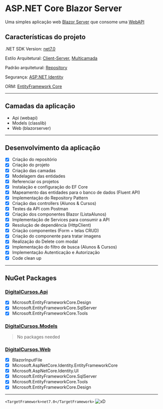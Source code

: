 # ASP.NET Core Blazor Server

  Uma simples aplicação web [Blazor Server](https://docs.microsoft.com/pt-br/aspnet/core/blazor/?view=aspnetcore-6.0) que consome uma [WebAPI](https://docs.microsoft.com/pt-br/aspnet/core/web-api/?view=aspnetcore-6.0)

## Características do projeto
  .NET SDK Version: [net7.0](https://dotnet.microsoft.com/en-us/download/dotnet/7.0)

  Estilo Arquitetural: [Client-Server](https://pt.wikipedia.org/wiki/Modelo_cliente%E2%80%93servidor), [Multicamada](https://pt.wikipedia.org/wiki/Arquitetura_multicamada)

  Padrão arquitetural: [Repository](https://docs.microsoft.com/en-us/dotnet/architecture/microservices/microservice-ddd-cqrs-patterns/infrastructure-persistence-layer-design#:~:text=The%20Repository%20pattern%20is%20a,working%20with%20a%20data%20source.&text=A%20repository%20performs%20the%20tasks,of%20domain%20objects%20in%20memory.)

  Segurança: [ASP.NET Identity](https://docs.microsoft.com/en-US/aspnet/identity/overview/getting-started/introduction-to-aspnet-identity)

  ORM: [EntityFramework Core](https://pt.wikipedia.org/wiki/Entity_Framework)

---

## Camadas da aplicação

 - Api (webapi)
 - Models (classlib)
 - Web (blazorserver)

---

## Desenvolvimento da aplicação
 - [x] Criação do repositório
 - [x] Criação do projeto
 - [x] Criação das camadas
 - [x] Modelagem das entidades
 - [x] Referenciar os projetos
 - [x] Instalação e configuração do EF Core
 - [x] Mapeamento das entidades para o banco de dados (Fluent API)
 - [x] Implementação do Repository Pattern
 - [x] Criação das controllers (Alunos & Cursos)
 - [x] Testes da API com Postman
 - [x] Criação dos componentes Blazor (ListaAlunos)
 - [x] Implementação de Services para consumir a API
 - [x] Resolução de dependência (HttpClient)
 - [x] Criação componentes (Form + telas CRUD)
 - [x] Criação do componente para tratar imagens
 - [x] Realização do Delete com modal
 - [x] Implementação do filtro de busca (Alunos & Cursos)
 - [x] Implementação Autenticação e Autorização
 - [x] Code clean up

--- 

## NuGet Packages

  ### [DigitalCursos.Api](https://github.com/gbLw1/ASP.NET-Core-Blazor/tree/main/DigitalCursos/DigitalCursos.Api)
  - [x] Microsoft.EntityFrameworkCore.Design
  - [x] Microsoft.EntityFrameworkCore.SqlServer
  - [x] Microsoft.EntityFrameworkCore.Tools

  ### [DigitalCursos.Models](https://github.com/gbLw1/ASP.NET-Core-Blazor/tree/main/DigitalCursos/DigitalCursos.Models)
  >No packages needed
  
  ### [DigitalCursos.Web](https://github.com/gbLw1/ASP.NET-Core-Blazor/tree/main/DigitalCursos/DigitalCursos.Web)
  - [x] BlazorInputFile
  - [x] Microsoft.AspNetCore.Identity.EntityFrameworkCore
  - [x] Microsoft.AspNetCore.Identity.UI
  - [x] Microsoft.EntityFrameworkCore.SqlServer
  - [x] Microsoft.EntityFrameworkCore.Tools
  - [x] Microsoft.EntityFrameworkCore.Design

--- 

``` <TargetFramework>net7.0</TargetFramework> ```
![xD](https://c.tenor.com/pcCWcPVLXqgAAAAM/tf2dance.gif)
